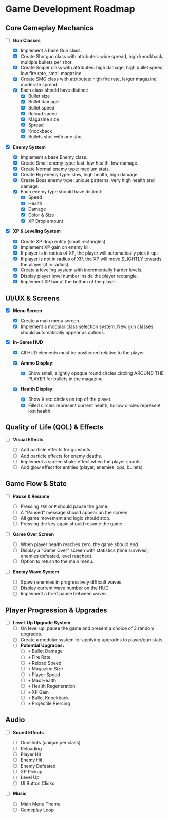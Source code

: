 # Game Development Roadmap

## Core Gameplay Mechanics

- [ ] **Gun Classes**

  - [x] Implement a base Gun class.
  - [x] Create Shotgun class with attributes: wide spread, high knockback, multiple bullets per shot.
  - [x] Create Sniper class with attributes: high damage, high bullet speed, low fire rate, small magazine.
  - [x] Create SMG class with attributes: high fire rate, larger magazine, moderate spread.
  - [x] Each class should have distinct:
    - [x] Bullet size
    - [x] Bullet damage
    - [x] Bullet speed
    - [x] Reload speed
    - [x] Magazine size
    - [x] Spread
    - [x] Knockback
    - [x] Bullets shot with one shot

- [x] **Enemy System**

  - [x] Implement a base Enemy class.
  - [x] Create Small enemy type: fast, low health, low damage.
  - [x] Create Normal enemy type: medium stats.
  - [x] Create Big enemy type: slow, high health, high damage.
  - [x] Create Boss enemy type: unique patterns, very high health and damage.
  - [x] Each enemy type should have distinct:
    - [x] Speed
    - [x] Health
    - [x] Damage
    - [x] Color & Size
    - [x] XP Drop amount

- [x] **XP & Leveling System**
  - [x] Create XP drop entity (small rectangles).
  - [x] Implement XP gain on enemy kill.
  - [x] If player is in radius of XP, the player will automatically pick it up.
  - [x] If player is not in radius of XP, the XP will move SLIGHTLY towards the player (if in radius).
  - [x] Create a leveling system with incrementally harder levels.
  - [x] Display player level number inside the player rectangle.
  - [x] Implement XP bar at the bottom of the player.

## UI/UX & Screens

- [x] **Menu Screen**

  - [x] Create a main menu screen.
  - [x] Implement a modular class selection system. New gun classes should automatically appear as options.

- [x] **In-Game HUD**

  - [x] All HUD elements must be positioned relative to the player.
  - [x] **Ammo Display**:

    - [x] Show small, slightly opaque round circles circling AROUND THE PLAYER for bullets in the magazine.

  - [x] **Health Display**:
    - [x] Show X red circles on top of the player.
    - [x] Filled circles represent current health, hollow circles represent lost health.

## Quality of Life (QOL) & Effects

- [ ] **Visual Effects**

  - [ ] Add particle effects for gunshots.
  - [ ] Add particle effects for enemy deaths.
  - [ ] Implement a screen shake effect when the player shoots.
  - [ ] Add glow effect for entities (player, enemies, xps, bullets)

## Game Flow & State

- [ ] **Pause & Resume**

  - [ ] Pressing `ESC` or `P` should pause the game.
  - [ ] A "Paused" message should appear on the screen.
  - [ ] All game movement and logic should stop.
  - [ ] Pressing the key again should resume the game.

- [ ] **Game Over Screen**

  - [ ] When player health reaches zero, the game should end.
  - [ ] Display a "Game Over" screen with statistics (time survived, enemies defeated, level reached).
  - [ ] Option to return to the main menu.

- [ ] **Enemy Wave System**
  - [ ] Spawn enemies in progressively difficult waves.
  - [ ] Display current wave number on the HUD.
  - [ ] Implement a brief pause between waves.

## Player Progression & Upgrades

- [ ] **Level-Up Upgrade System**
  - [ ] On level up, pause the game and present a choice of 3 random upgrades.
  - [ ] Create a modular system for applying upgrades to player/gun stats.
  - [ ] **Potential Upgrades:**
    - [ ] `+` Bullet Damage
    - [ ] `+` Fire Rate
    - [ ] `+` Reload Speed
    - [ ] `+` Magazine Size
    - [ ] `+` Player Speed
    - [ ] `+` Max Health
    - [ ] `+` Health Regeneration
    - [ ] `+` XP Gain
    - [ ] `+` Bullet Knockback
    - [ ] `+` Projectile Piercing

## Audio

- [ ] **Sound Effects**

  - [ ] Gunshots (unique per class)
  - [ ] Reloading
  - [ ] Player Hit
  - [ ] Enemy Hit
  - [ ] Enemy Defeated
  - [ ] XP Pickup
  - [ ] Level Up
  - [ ] UI Button Clicks

- [ ] **Music**
  - [ ] Main Menu Theme
  - [ ] Gameplay Loop
